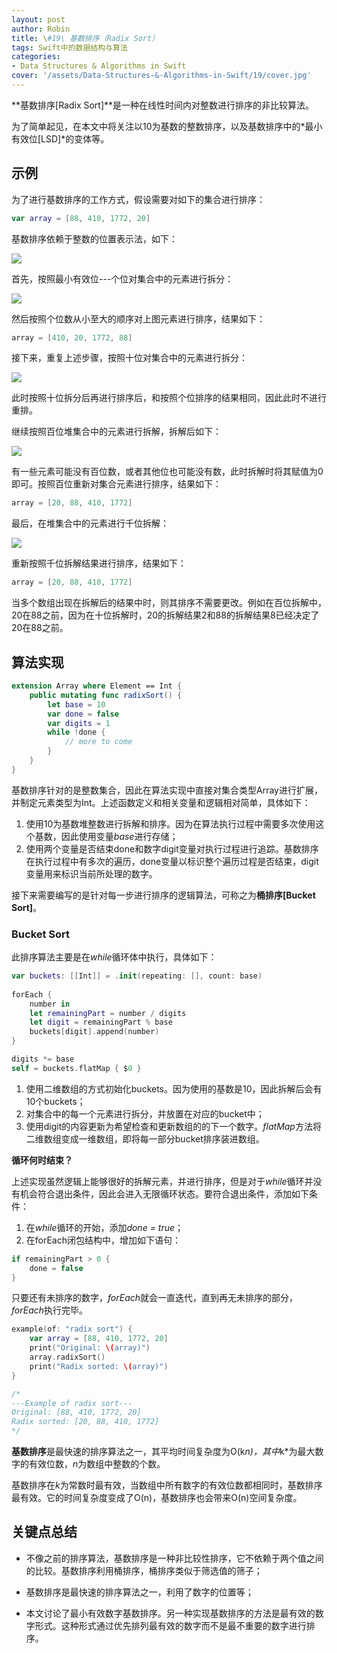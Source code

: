 ```yaml
---
layout: post
author: Robin
title: \#19\ 基数排序（Radix Sort）
tags: Swift中的数据结构与算法
categories:
- Data Structures & Algorithms in Swift
cover: '/assets/Data-Structures-&-Algorithms-in-Swift/19/cover.jpg'
---
```


**基数排序[Radix Sort]**是一种在线性时间内对整数进行排序的非比较算法。

为了简单起见，在本文中将关注以10为基数的整数排序，以及基数排序中的*最小有效位[LSD]*的变体等。

## 示例

为了进行基数排序的工作方式，假设需要对如下的集合进行排序：

```swift
var array = [88, 410, 1772, 20]
```

基数排序依赖于整数的位置表示法，如下：

![](/assets/Data-Structures-&-Algorithms-in-Swift/19/integer-base.png)

首先，按照最小有效位---个位对集合中的元素进行拆分：

![](/assets/Data-Structures-&-Algorithms-in-Swift/19/eg-1.png)

然后按照个位数从小至大的顺序对上图元素进行排序，结果如下：

```swift
array = [410, 20, 1772, 88]
```

接下来，重复上述步骤，按照十位对集合中的元素进行拆分：

![](/assets/Data-Structures-&-Algorithms-in-Swift/19/eg-2.png)

此时按照十位拆分后再进行排序后，和按照个位排序的结果相同，因此此时不进行重排。

继续按照百位堆集合中的元素进行拆解，拆解后如下：

![](/assets/Data-Structures-&-Algorithms-in-Swift/19/eg-3.png)

有一些元素可能没有百位数，或者其他位也可能没有数，此时拆解时将其赋值为0即可。按照百位重新对集合元素进行排序，结果如下：

```swift
array = [20, 88, 410, 1772]
```

最后，在堆集合中的元素进行千位拆解：

![](/assets/Data-Structures-&-Algorithms-in-Swift/19/eg-4.png)

重新按照千位拆解结果进行排序，结果如下：

```swift
array = [20, 88, 410, 1772]
```

当多个数组出现在拆解后的结果中时，则其排序不需要更改。例如在百位拆解中，20在88之前，因为在十位拆解时，20的拆解结果2和88的拆解结果8已经决定了20在88之前。

## 算法实现

```swift
extension Array where Element == Int {
    public mutating func radixSort() {
        let base = 10
        var done = false
        var digits = 1
        while !done {
            // more to come
        }
    }
}
```

基数排序针对的是整数集合，因此在算法实现中直接对集合类型Array进行扩展，并制定元素类型为Int。上述函数定义和相关变量和逻辑相对简单，具体如下：

1. 使用10为基数堆整数进行拆解和排序。因为在算法执行过程中需要多次使用这个基数，因此使用变量*base*进行存储；
2. 使用两个变量是否结束done和数字digit变量对执行过程进行追踪。基数排序在执行过程中有多次的遍历，done变量以标识整个遍历过程是否结束，digit变量用来标识当前所处理的数字。

接下来需要编写的是针对每一步进行排序的逻辑算法，可称之为**桶排序[Bucket Sort]**。

### Bucket Sort

此排序算法主要是在*while*循环体中执行，具体如下：

```swift
var buckets: [[Int]] = .init(repeating: [], count: base)
            
forEach {
    number in
    let remainingPart = number / digits
    let digit = remainingPart % base
    buckets[digit].append(number)
}

digits *= base
self = buckets.flatMap { $0 }
```

1. 使用二维数组的方式初始化buckets。因为使用的基数是10，因此拆解后会有10个buckets；
2. 对集合中的每一个元素进行拆分，并放置在对应的bucket中；
3. 使用digit的内容更新为希望检查和更新数组的的下一个数字。*flatMap*方法将二维数组变成一维数组，即将每一部分bucket排序装进数组。

**循环何时结束？**

上述实现虽然逻辑上能够很好的拆解元素，并进行排序，但是对于*while*循环并没有机会符合退出条件，因此会进入无限循环状态。要符合退出条件，添加如下条件：

1. 在*while*循环的开始，添加*done = true*；
2. 在forEach闭包结构中，增加如下语句：

```swift
if remainingPart > 0 {
    done = false
}
```

只要还有未排序的数字，*forEach*就会一直迭代，直到再无未排序的部分，*forEach*执行完毕。

```swift
example(of: "radix sort") {
    var array = [88, 410, 1772, 20]
    print("Original: \(array)")
    array.radixSort()
    print("Radix sorted: \(array)")
}

/*
---Example of radix sort---
Original: [88, 410, 1772, 20]
Radix sorted: [20, 88, 410, 1772]
*/
```

**基数排序**是最快速的排序算法之一，其平均时间复杂度为O(k*n)，其中*k*为最大数字的有效位数，*n*为数组中整数的个数。

基数排序在*k*为常数时最有效，当数组中所有数字的有效位数都相同时，基数排序最有效。它的时间复杂度变成了O(n)，基数排序也会带来O(n)空间复杂度。

## 关键点总结

* 不像之前的排序算法，基数排序是一种非比较性排序，它不依赖于两个值之间的比较。基数排序利用桶排序，桶排序类似于筛选值的筛子；

* 基数排序是最快速的排序算法之一，利用了数字的位置等；

* 本文讨论了最小有效数字基数排序。另一种实现基数排序的方法是最有效的数字形式。这种形式通过优先排列最有效的数字而不是最不重要的数字进行排序。